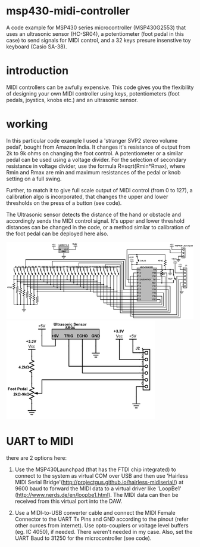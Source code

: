 # msp430-midi-controller

A code example for MSP430 series microcontroller (MSP430G2553) that uses an ultrasonic sensor (HC-SR04), a potentiometer (foot pedal in this case) to send signals for MIDI control, and a 32 keys presure insenstive toy keyboard (Casio SA-38).

# introduction

MIDI controllers can be awfully expensive. This code gives you the flexibility of designing your own MIDI controller using  keys, potentiometers (foot pedals, joystics, knobs etc.) and an ultrasonic sensor.

# working

In this particular code example I used a 'stranger SVP2 stereo volume pedal', bought from Amazon India. It changes it's resistance of output from 2k to 9k ohms on changing the foot control. 
A potentiometer or a similar pedal can be used using a voltage divider. For the selection of secondary resistance in voltage divider, use the formula R=sqrt(Rmin*Rmax), where Rmin and Rmax are min and maximum resistances of the pedal or knob setting on a full swing. 

Further, to match it to give full scale output of MIDI control (from 0 to 127), a calibration algo is incorporated, that changes the upper and lower thresholds on the press of a button (see code).

The Ultrasonic sensor detects the distance of the hand or obstacle and accordingly sends the MIDI control signal. It's upper and lower threshold distances can be changed in the code, or a method similar to calibration of the foot pedal can be deployed here also.

![schematic1](https://raw.githubusercontent.com/abhishek29061992/msp430-midi-controller/master/midi-controller.png)
![schematic2](https://raw.githubusercontent.com/abhishek29061992/msp430-midi-controller/master/New-Project-(1).png)

# UART to MIDI
there are 2 options here:

1. Use the MSP430Launchpad (that has the FTDI chip integrated) to connect to the system as virtual COM over USB and then use 'Hairless MIDI Serial Bridge'(http://projectgus.github.io/hairless-midiserial/) at 9600 baud to forward the MIDI data to a virtual driver like 'LoopBe1' (http://www.nerds.de/en/loopbe1.html). The MIDI data can then be received from this virtual  port into the DAW.

2. Use a MIDI-to-USB converter cable and connect the MIDI Female Connector to the UART Tx Pins and GND according to the pinout (refer other ources from internet). Use opto-couplers or voltage level buffers (eg. IC 4050), if needed. There weren't needed in my case. Also, set the UART Baud to 31250 for the microcontroller (see code).
